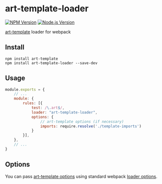 # art-template-loader

[![NPM Version](https://img.shields.io/npm/v/art-template-loader.svg)](https://npmjs.org/package/art-template-loader)
[![Node.js Version](https://img.shields.io/node/v/art-template-loader.svg)](http://nodejs.org/download/)

[art-template](https://github.com/aui/art-template) loader for webpack

## Install

```shell
npm install art-template
npm install art-template-loader --save-dev
```

## Usage

```javascript
module.exports = {
    // ...
    module: {
        rules: [{
            test: /\.art$/,
            loader: "art-template-loader",
            options: {
                // art-template options (if necessary)
                imports: require.resolve('./template-imports')
            }
        }],
    },
    // ...
}
```

## Options

You can pass [art-template options](https://github.com/aui/art-template)
using standard webpack [loader options](https://webpack.js.org/configuration/module/#useentry).
